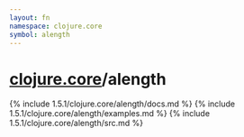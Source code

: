 ```yaml
---
layout: fn
namespace: clojure.core
symbol: alength
---
```


# [clojure.core](../)/alength

{% include 1.5.1/clojure.core/alength/docs.md %}
{% include 1.5.1/clojure.core/alength/examples.md %}
{% include 1.5.1/clojure.core/alength/src.md %}

